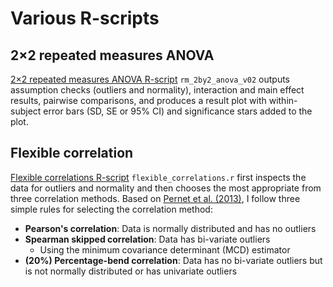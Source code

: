# Various R-scripts

## 2×2 repeated measures ANOVA
[2×2 repeated measures ANOVA R-script](https://github.com/dcdace/R_functions/tree/main/RM-2by2-ANOVA) `rm_2by2_anova_v02` outputs assumption checks (outliers and normality), interaction and main effect results, pairwise comparisons, and produces a result plot with within-subject error bars (SD, SE or 95% CI) and significance stars added to the plot.

## Flexible correlation
[Flexible correlations R-script](https://github.com/dcdace/R_functions/tree/main/flexible-correlations) `flexible_correlations.r` first inspects the data for outliers and normality and then chooses the most appropriate from three correlation methods. Based on [Pernet et al. (2013)](https://doi.org/10.3389/fpsyg.2012.00606 "Pernet, C. R., Wilcox, R. R., & Rousselet, G. A. (2013). Robust correlation analyses: false positive and power validation using a new open source matlab toolbox. Frontiers in psychology, 606."), I follow three simple rules for selecting the correlation method:
* **Pearson's correlation**: Data is normally distributed and has no outliers
* **Spearman skipped correlation**: Data has bi-variate outliers
    * Using the minimum covariance determinant (MCD) estimator
* **(20%) Percentage-bend correlation**: Data has no bi-variate outliers but is not normally distributed or has univariate outliers
